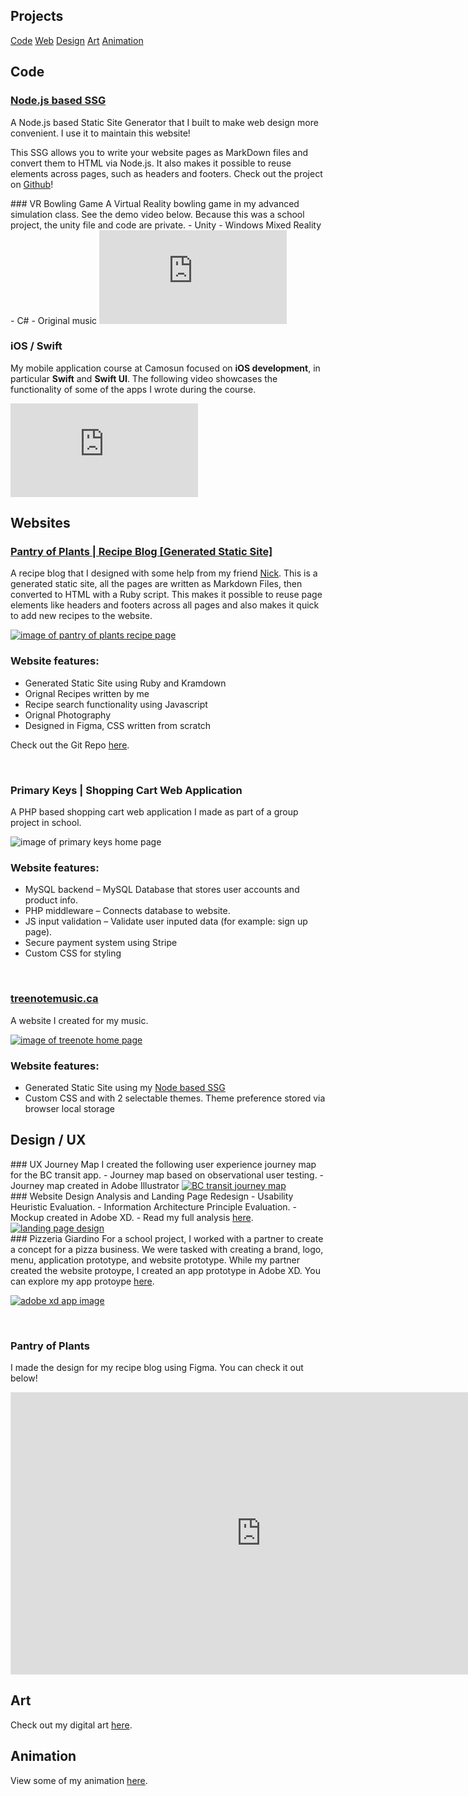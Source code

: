 <section class="content" markdown="1">

# Projects

<div class="projectsnav">
	<div class="projectnav2">
		<a href="#code">Code</a>
		<a href="#web">Web</a>
		<a href="#design">Design</a>
		<a href="art.html">Art</a>
		<a href="animation.html">Animation</a>
	</div>
</div>

<div class="projects" markdown="1">
<a id="code"></a>

## Code

<div class="web" markdown="1">
<h3><a href="https://github.com/scottjonesdev/Node-showdown-SSG" target="_blank">Node.js based SSG</a></h3>

A Node.js based Static Site Generator that I built to make web design more convenient. I use it to maintain this website!

This SSG allows you to write your website pages as MarkDown files and convert them to HTML via Node.js. It also makes it possible to reuse elements across pages, such as headers and footers. Check out the project on <a href="https://github.com/scottjonesdev/Node-showdown-SSG" target="_blank">Github</a>!
</div>

<div class="web" markdown="1">
### VR Bowling Game
A Virtual Reality bowling game in my advanced simulation class. See the demo video below. Because this was a school project, the unity file and code are private.
- Unity
- Windows Mixed Reality
- C#
- Original music

<iframe class="videoEmbed" src="https://www.youtube.com/embed/jiFRF3NqwfM" title="YouTube video player" frameborder="0" allow="accelerometer; autoplay; clipboard-write; encrypted-media; gyroscope; picture-in-picture" allowfullscreen></iframe>

</div>

### iOS / Swift
My mobile application course at Camosun focused on **iOS development**, in particular **Swift** and **Swift UI**. The following video showcases the functionality of some of the apps I wrote during the course.

<iframe class="videoEmbed" src="https://www.youtube.com/embed/ih5BBOETfl4" title="YouTube video player" frameborder="0" allow="accelerometer; autoplay; clipboard-write; encrypted-media; gyroscope; picture-in-picture" allowfullscreen></iframe>

</div>

<div class="projects" markdown="1">
<a id="web"></a>

## Websites	

<div class="web" markdown="1">
<h3><a href="https://pantryofplants.ca" target="_blank" id="hover">Pantry of Plants | Recipe Blog [Generated Static Site]</a></h3>

A recipe blog that I designed with some help from my friend <a href="https://nv.delivery/" target="_blank">Nick</a>. This is a generated static site, all the pages are written as Markdown Files, then converted to HTML with a Ruby script. This makes it possible to reuse page elements like headers and footers across all pages and also makes it quick to add new recipes to the website.

<a href="https://pantryofplants.ca" target="_blank"><img src="photos/pantryofplants.png" class="image-hover" id="home-image" alt="image of pantry of plants recipe page"></a>
### Website features:		
- Generated Static Site using Ruby and Kramdown
- Orignal Recipes written by me
- Recipe search functionality using Javascript
- Orignal Photography
- Designed in Figma, CSS written from scratch
		
Check out the Git Repo <a href="https://github.com/scottjonesdev/pantry-of-plants" target="_blank">here</a>.
<br>
</div>
<br>

<div class="web" markdown="1">
<h3>Primary Keys | Shopping Cart Web Application</h3>

A PHP based shopping cart web application I made as part of a group project in school.

<img src="photos/home.png" id="home-image" alt="image of primary keys home page"></a>
### Website features:		
- MySQL backend – MySQL Database that stores user accounts and product info.
- PHP middleware – Connects database to website.
- JS input validation – Validate user inputed data (for example: sign up page).
- Secure payment system using Stripe
- Custom CSS for styling
</div>
<br>

<h3><a href="https://treenotemusic.ca/index.html" target="_blank" id="hover">treenotemusic.ca</a></h3>

A website I created for my music.

<a href="https://treenotemusic.ca/index.html" target="_blank"><img src="photos/treenote.png" class="image-hover" id="home-image" alt="image of treenote home page"></a>
### Website features:		
- Generated Static Site using my <a href="projects.html#code">Node based SSG</a>
- Custom CSS and with 2 selectable themes. Theme preference stored via browser local storage
</div>
<div class="projects" markdown="1">
<a id="design"></a>

## Design / UX
<div class="web" markdown="1">
### UX Journey Map
I created the following user experience journey map for the BC transit app.
- Journey map based on observational user testing.
- Journey map created in Adobe Illustrator

<a href="photos/journey-map.png" target="_blank">
<img src="photos/journey-map-small.png" alt="BC transit journey map" class="image-hover" id="home-image">
</a>
</div>

<div class="web" markdown="1">
### Website Design Analysis and Landing Page Redesign
- Usability Heuristic Evaluation.
- Information Architecture Principle Evaluation.
- Mockup created in Adobe XD.
- Read my full analysis <a href="photos/website-design-analysis.pdf" target="_blank">here</a>.

<a href="photos/landing-prototype.png" target="_blank">
<img src="photos/landing-prototype-small.png" alt="landing page design" class="image-hover" id="home-image">
</a>
</div>

<div class="web" markdown="1">
### Pizzeria Giardino
For a school project, I worked with a partner to create a concept for a pizza business. We were tasked with creating a brand, logo, menu, application prototype, and website prototype. While my partner created the website protoype, I created an app prototype in Adobe XD. You can explore my app protoype <a href="https://xd.adobe.com/view/0e4d292c-e08b-4136-a797-15a71b59941c-5b1e/?fullscreen&hints=off" target="_blank" id="hover">here</a>.

<a href="https://xd.adobe.com/view/0e4d292c-e08b-4136-a797-15a71b59941c-5b1e/?fullscreen&hints=off" target="_blank"><img src="art/xdpreview.png" class="image-hover" alt="adobe xd app image" id="xd"></a>
</div>
<br>

### Pantry of Plants
I made the design for my recipe blog using Figma. You can check it out below!
<iframe class="videoEmbed" style="border: 1px solid rgba(0, 0, 0, 0.1);" width="800" height="450" src="https://www.figma.com/embed?embed_host=share&url=https%3A%2F%2Fwww.figma.com%2Ffile%2FUNrHVEDqgDtvx1b4jNLsfA%2Fpantry-of-plants%3Fnode-id%3D0%253A1" allowfullscreen></iframe>

</div>

<div class="projects" markdown="1">
<a id="art"></a>

## Art
Check out my digital art <a href="art.html" target="_blank">here</a>.

</div>

<div class="projects" markdown="1">
<a id="animation"></a>

## Animation
View some of my animation <a href="animation.html">here</a>.

</div>
</section>